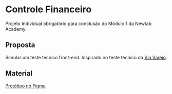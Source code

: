 # Controle Financeiro

Projeto Individual obrigatório para conclusão do Módulo 1 da Newtab Academy.

## Proposta

Simular um teste técnico front-end. Inspirado no teste técnico da [Via Varejo](https://github.com/viavarejo/frontend-test).

## Material

[Protótipo no Figma](https://www.figma.com/file/U8ojEXx2vxSK2KOvoBvHVH8y/Frontend-test?node-id=13%3A42&t=raGJ7BEDtGI8PE4o-1)

